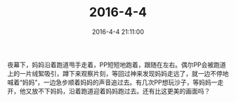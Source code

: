 ﻿---
title: "2016-4-4"
date: 2016-4-4 21:11:00
tags: 文字
categories: 爸爸
---
夜幕下，妈妈沿着跑道甩手走着，PP短短地跑着，跟随在左右。偶尔PP会被跑道上的一片绒絮吸引，蹲下来观察片刻，等回过神来发现妈妈走远了，就一边不停地喊着“妈妈”，一边急步顺着妈妈的声音追过去。有几次PP想玩沙子，等妈妈一走开，他又放不下妈妈，沿着跑道迎着妈妈跑过去。还有比这更美的画面吗？